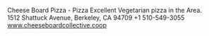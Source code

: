 Cheese Board Pizza - Pizza
Excellent Vegetarian pizza in the Area.  
1512 Shattuck Avenue, Berkeley, CA 94709
+1 510-549-3055
www.cheeseboardcollective.coop

